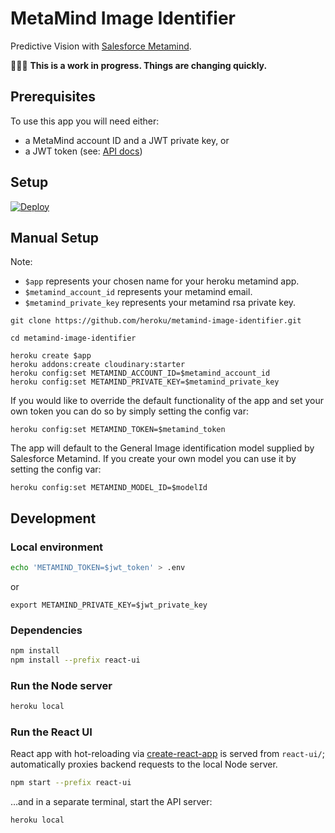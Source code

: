 # MetaMind Image Identifier
Predictive Vision with [Salesforce Metamind](http://metamind.io).

🚧🚧🚧 **This is a work in progress. Things are changing quickly.**

## Prerequisites ##

To use this app you will need either:

* a MetaMind account ID and a JWT private key, or
* a JWT token (see: [API docs](http://docs.metamind.io/docs/what-you-need-to-call-api))

## Setup ##

[![Deploy](https://www.herokucdn.com/deploy/button.png)](https://heroku.com/deploy)


## Manual Setup ##

Note:
* `$app` represents your chosen name for your heroku metamind app.
* `$metamind_account_id` represents your metamind email.
* `$metamind_private_key` represents your metamind rsa private key.

```
git clone https://github.com/heroku/metamind-image-identifier.git

cd metamind-image-identifier

heroku create $app
heroku addons:create cloudinary:starter
heroku config:set METAMIND_ACCOUNT_ID=$metamind_account_id
heroku config:set METAMIND_PRIVATE_KEY=$metamind_private_key
```

If you would like to override the default functionality of the app and set your own token you can do so by simply setting the config var:

```
heroku config:set METAMIND_TOKEN=$metamind_token
```

The app will default to the General Image identification model supplied by Salesforce Metamind. If you create your own model you can use it by setting the config var:

```
heroku config:set METAMIND_MODEL_ID=$modelId
```

## Development

### Local environment

```bash
echo 'METAMIND_TOKEN=$jwt_token' > .env
```
or
```
export METAMIND_PRIVATE_KEY=$jwt_private_key
```

### Dependencies

```bash
npm install
npm install --prefix react-ui
```

### Run the Node server

```bash
heroku local
```

### Run the React UI

React app with hot-reloading via [create-react-app](https://github.com/facebookincubator/create-react-app) is served from `react-ui/`; automatically proxies backend requests to the local Node server.

```bash
npm start --prefix react-ui
```

…and in a separate terminal, start the API server:

```bash
heroku local
```
